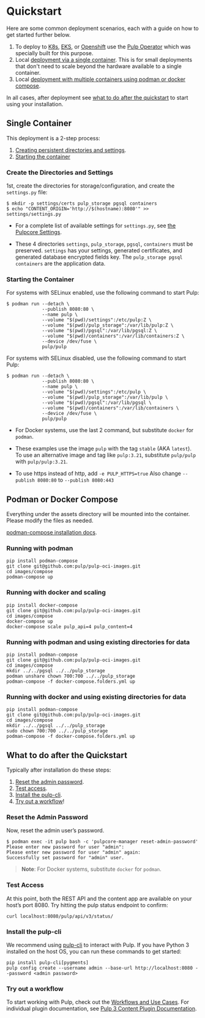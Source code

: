 # Quickstart

Here are some common deployment scenarios, each with a guide on how to get started further below.

1. To deploy to [K8s](https://kubernetes.io/),
   [EKS](https://docs.aws.amazon.com/eks/latest/userguide/what-is-eks.html), or
   [Openshift](https://www.redhat.com/en/technologies/cloud-computing/openshift) use the
   [Pulp Operator](https://docs.pulpproject.org/pulp_operator/quickstart/) which was specially built
   for this purpose.
2. Local [deployment via a single container](#single-container). This is for small deployments that
   don't need to scale beyond the hardware available to a single container.
3. Local [deployment with multiple containers using podman or docker compose](
   #podman-or-docker-compose).

In all cases, after deployment see
[what to do after the quickstart](#what-to-do-after-the-quickstart) to start using your installation.


## Single Container

This deployment is a 2-step process:
1. [Creating persistent directories and settings](#create-the-directories-and-settings).
2. [Starting the container](#starting-the-container)


### Create the Directories and Settings

1st, create the directories for storage/configuration, and create the `settings.py` file:

```
$ mkdir -p settings/certs pulp_storage pgsql containers
$ echo "CONTENT_ORIGIN='http://$(hostname):8080'" >> settings/settings.py
```

* For a complete list of available settings for `settings.py`, see [the Pulpcore Settings](https://docs.pulpproject.org/pulpcore/configuration/settings.html).

* These 4 directories `settings`, `pulp_storage`, `pgsql`, `containers` must be preserved. `settings`
  has your settings, generated certificates, and generated database encrypted fields key. The
  `pulp_storage pgsql containers` are the application data.


### Starting the Container

For systems with SELinux enabled, use the following command to start Pulp:

```
$ podman run --detach \
             --publish 8080:80 \
             --name pulp \
             --volume "$(pwd)/settings":/etc/pulp:Z \
             --volume "$(pwd)/pulp_storage":/var/lib/pulp:Z \
             --volume "$(pwd)/pgsql":/var/lib/pgsql:Z \
             --volume "$(pwd)/containers":/var/lib/containers:Z \
             --device /dev/fuse \
             pulp/pulp
```

For systems with SELinux disabled, use the following command to start Pulp:

```
$ podman run --detach \
             --publish 8080:80 \
             --name pulp \
             --volume "$(pwd)/settings":/etc/pulp \
             --volume "$(pwd)/pulp_storage":/var/lib/pulp \
             --volume "$(pwd)/pgsql":/var/lib/pgsql \
             --volume "$(pwd)/containers":/var/lib/containers \
             --device /dev/fuse \
             pulp/pulp
```

* For Docker systems, use the last 2 command, but substitute `docker` for `podman`.

* These examples use the image `pulp`  with the tag `stable` (AKA `latest`). To use an alternative image and tag like `pulp:3.21`, substitute `pulp/pulp` with `pulp/pulp:3.21`.

* To use https instead of http, add `-e PULP_HTTPS=true` Also change `--publish 8080:80` to `--publish 8080:443`


## Podman or Docker Compose

Everything under the assets directory will be mounted into the container.
Please modify the files as needed.

[podman-compose installation docs](https://github.com/containers/podman-compose#installation).

### Running with podman

```shell
pip install podman-compose
git clone git@github.com:pulp/pulp-oci-images.git
cd images/compose
podman-compose up
```

### Running with docker and scaling

```shell
pip install docker-compose
git clone git@github.com:pulp/pulp-oci-images.git
cd images/compose
docker-compose up
docker-compose scale pulp_api=4 pulp_content=4
```

### Running with podman and using existing directories for data
```shell
pip install podman-compose
git clone git@github.com:pulp/pulp-oci-images.git
cd images/compose
mkdir ../../pgsql ../../pulp_storage
podman unshare chown 700:700 ../../pulp_storage
podman-compose -f docker-compose.folders.yml up
```

### Running with docker and using existing directories for data
```shell
pip install podman-compose
git clone git@github.com:pulp/pulp-oci-images.git
cd images/compose
mkdir ../../pgsql ../../pulp_storage
sudo chown 700:700 ../../pulp_storage
podman-compose -f docker-compose.folders.yml up
```



## What to do after the Quickstart

Typically after installation do these steps:

1. [Reset the admin password](#reset-the-admin-password).
2. [Test access](#test-access).
3. [Install the pulp-cli](#install-the-pulp-cli).
4. [Try out a workflow](#try-out-a-workflow)!


### Reset the Admin Password

Now, reset the admin user’s password.

```
$ podman exec -it pulp bash -c 'pulpcore-manager reset-admin-password'
Please enter new password for user "admin":
Please enter new password for user "admin" again:
Successfully set password for "admin" user.
```

> **Note**: For Docker systems, substitute `docker` for `podman`.


### Test Access

At this point, both the REST API and the content app are available on your host’s port 8080. Try hitting the pulp status endpoint to confirm:

```
curl localhost:8080/pulp/api/v3/status/
```


### Install the pulp-cli

We recommend using [pulp-cli](https://github.com/pulp/pulp-cli) to interact with Pulp. If you have Python 3 installed on the host OS, you can run these commands to get started:

```
pip install pulp-cli[pygments]
pulp config create --username admin --base-url http://localhost:8080 --password <admin password>
```


### Try out a workflow

To start working with Pulp, check out the [Workflows and Use Cases](https://docs.pulpproject.org/workflows/index.html). For individual plugin documentation, see [Pulp 3 Content Plugin Documentation](https://pulpproject.org/docs/#pulp-3-content-plugin-documentation).
